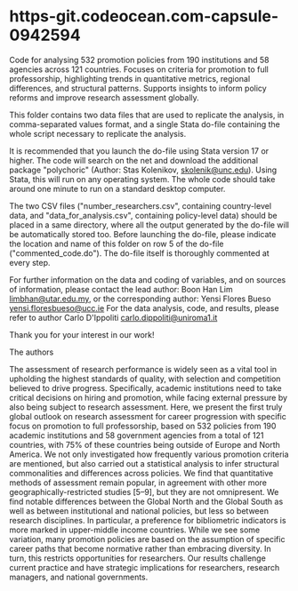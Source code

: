 # https-git.codeocean.com-capsule-0942594
Code for analysing 532 promotion policies from 190 institutions and 58 agencies across 121 countries. Focuses on criteria for promotion to full professorship, highlighting trends in quantitative metrics, regional differences, and structural patterns. Supports insights to inform policy reforms and improve research assessment globally.

This folder contains two data files that are used to replicate the analysis, in comma-separated values format, and a single Stata do-file containing the whole script necessary to replicate the analysis. 

It is recommended that you launch the do-file using Stata version 17 or higher. The code will search on the net and download the additional package "polychoric" (Author: Stas Kolenikov, skolenik@unc.edu). Using Stata, this will run on any operating system. The whole code should take around one minute to run on a standard desktop computer. 

The two CSV files ("number_researchers.csv", containing country-level data, and "data_for_analysis.csv", containing policy-level data) should be placed in a same directory, where all the output generated by the do-file will be automatically stored too. 
Before launching the do-file, please indicate the location and name of this folder on row 5 of the do-file ("commented_code.do"). 
The do-file itself is thoroughly commented at every step.

For further information on the data and coding of variables, and on sources of information, please contact the lead author: Boon Han Lim <limbhan@utar.edu.my>, or the corresponding author: Yensi Flores Bueso <yensi.floresbueso@ucc.ie>
For the data analysis, code, and results, please refer to author Carlo D'Ippoliti <carlo.dippoliti@uniroma1.it>

Thank you for your interest in our work!

The authors


The assessment of research performance is widely seen as a vital tool in upholding the highest standards of quality, with selection and competition believed to drive progress. Specifically, academic institutions need to take critical decisions on hiring and promotion, while facing external pressure by also being subject to research assessment. Here, we present the first truly global outlook on research assessment for career progression with specific focus on promotion to full professorship, based on 532 policies from 190 academic institutions and 58 government agencies from a total of 121 countries, with 75% of these countries being outside of Europe and North America. We not only investigated how frequently various promotion criteria are mentioned, but also carried out a statistical analysis to infer structural commonalities and differences across policies. We find that quantitative methods of assessment remain popular, in agreement with other more geographically-restricted studies [5–9], but they are not omnipresent. We find notable differences between the Global North and the Global South as well as between institutional and national policies, but less so between research disciplines. In particular, a preference for bibliometric indicators is more marked in upper-middle income countries. While we see some variation, many promotion policies are based on the assumption of specific career paths that become normative rather than embracing diversity. In turn, this restricts opportunities for researchers. Our results challenge current practice and have strategic implications for researchers, research managers, and national governments.
